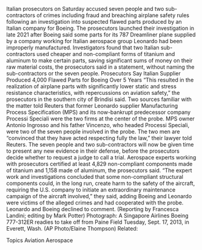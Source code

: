 Italian prosecutors on Saturday accused seven people and two sub-contractors of crimes including fraud and breaching airplane safety rules following an investigation into suspected flawed parts produced by an Italian company for Boeing.
The prosecutors launched their investigation in late 2021 after Boeing said some parts for its 787 Dreamliner plane supplied by a company working for Italian aerospace group Leonardo had been improperly manufactured.
Investigators found that two Italian sub-contractors used cheaper and non-compliant forms of titanium and aluminum to make certain parts, saving significant sums of money on their raw material costs, the prosecutors said in a statement, without naming the sub-contractors or the seven people.
Prosecutors Say Italian Supplier Produced 4,000 Flawed Parts for Boeing Over 5 Years
“This resulted in the realization of airplane parts with significantly lower static and stress resistance characteristics, with repercussions on aviation safety,” the prosecutors in the southern city of Brindisi said.
Two sources familiar with the matter told Reuters that former Leonardo supplier Manufacturing Process Specification (MPS) and its now-bankrupt predecessor company Processi Speciali were the two firms at the center of the probe.
MPS owner Antonio Ingrosso and his father Vincenzo, who headed Processi Speciali, were two of the seven people involved in the probe.
The two men are “convinced that they have acted respecting fully the law,” their lawyer told Reuters.
The seven people and two sub-contractors will now be given time to present any new evidence in their defense, before the prosecutors decide whether to request a judge to call a trial.
Aerospace experts working with prosecutors certified at least 4,829 non-compliant components made of titanium and 1,158 made of aluminum, the prosecutors said.
“The expert work and investigations concluded that some non-compliant structural components could, in the long run, create harm to the safety of the aircraft, requiring the U.S. company to initiate an extraordinary maintenance campaign of the aircraft involved,” they said, adding Boeing and Leonardo were victims of the alleged crimes and had cooperated with the probe.
Leonardo and Boeing declined to comment.
(Reporting by Francesca Landini; editing by Mark Potter)
Photograph: A Singapore Airlines Boeing 777-312ER readies to take off from Paine Field Tuesday, Sept. 17, 2013, in Everett, Wash. (AP Photo/Elaine Thompson)
Related:

Topics
Aviation
Aerospace
